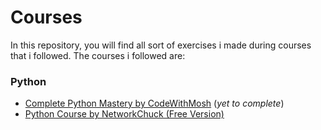 # Courses
In this repository, you will find all sort of exercises i made during courses that i followed.
The courses i followed are:
### Python
- [Complete Python Mastery by CodeWithMosh](https://members.codewithmosh.com/courses/enrolled/417695) (_yet to complete_)
- [Python Course by NetworkChuck (Free Version)](https://youtube.com/playlist?list=PLIhvC56v63ILPDA2DQBv0IKzqsWTZxCkp&si=zQoTY8SIV-of4hH8)
